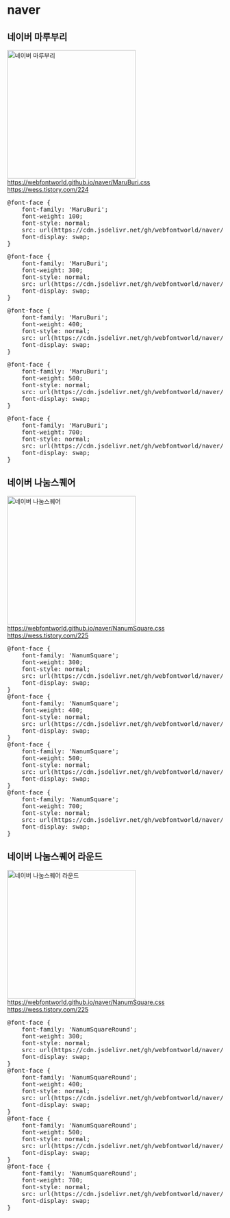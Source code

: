 # naver

## 네이버 마루부리<br>
<img src="https://webfontworld.github.io/naver/MaruBuri.png" alt="네이버 마루부리" style="width:300px"><br>
https://webfontworld.github.io/naver/MaruBuri.css<br>
https://wess.tistory.com/224

<pre>
@font-face {
    font-family: 'MaruBuri';
    font-weight: 100; 
    font-style: normal; 
    src: url(https://cdn.jsdelivr.net/gh/webfontworld/naver/MaruBuri-ExtraLight.woff2) format('woff2');
    font-display: swap;
}
</pre>
<pre>
@font-face {
    font-family: 'MaruBuri';
    font-weight: 300; 
    font-style: normal; 
    src: url(https://cdn.jsdelivr.net/gh/webfontworld/naver/MaruBuri-Light.woff2) format('woff2');
    font-display: swap;
}
</pre>
<pre>
@font-face {
    font-family: 'MaruBuri';
    font-weight: 400; 
    font-style: normal; 
    src: url(https://cdn.jsdelivr.net/gh/webfontworld/naver/MaruBuri-Regular.woff2) format('woff2');
    font-display: swap;
}
</pre>
<pre>
@font-face {
    font-family: 'MaruBuri';
    font-weight: 500; 
    font-style: normal; 
    src: url(https://cdn.jsdelivr.net/gh/webfontworld/naver/MaruBuri-SemiBold.woff2) format('woff2');
    font-display: swap;
}
</pre>
<pre>
@font-face {
    font-family: 'MaruBuri';
    font-weight: 700; 
    font-style: normal; 
    src: url(https://cdn.jsdelivr.net/gh/webfontworld/naver/MaruBuri-Bold.woff2) format('woff2');
    font-display: swap;
}
</pre>



## 네이버 나눔스퀘어<br>
<img src="https://webfontworld.github.io/naver/NanumSquare.png" alt="네이버 나눔스퀘어" style="width:300px"><br>
https://webfontworld.github.io/naver/NanumSquare.css<br>
https://wess.tistory.com/225

<pre>
@font-face {
    font-family: 'NanumSquare';
    font-weight: 300; 
    font-style: normal; 
    src: url(https://cdn.jsdelivr.net/gh/webfontworld/naver/NanumSquare_acL.woff2) format('woff2');
    font-display: swap;
}
@font-face {
    font-family: 'NanumSquare';
    font-weight: 400; 
    font-style: normal; 
    src: url(https://cdn.jsdelivr.net/gh/webfontworld/naver/NanumSquare_acR.woff2) format('woff2');
    font-display: swap;
}
@font-face {
    font-family: 'NanumSquare';
    font-weight: 500; 
    font-style: normal; 
    src: url(https://cdn.jsdelivr.net/gh/webfontworld/naver/NanumSquare_acB.woff2) format('woff2');
    font-display: swap;
}
@font-face {
    font-family: 'NanumSquare';
    font-weight: 700; 
    font-style: normal; 
    src: url(https://cdn.jsdelivr.net/gh/webfontworld/naver/NanumSquare_acEB.woff2) format('woff2');
    font-display: swap;
}
</pre>



## 네이버 나눔스퀘어 라운드<br>
<img src="https://webfontworld.github.io/naver/NanumSquareRound.png" alt="네이버 나눔스퀘어 라운드" style="width:300px"><br>
https://webfontworld.github.io/naver/NanumSquare.css<br>
https://wess.tistory.com/225

<pre>
@font-face {
    font-family: 'NanumSquareRound';
    font-weight: 300; 
    font-style: normal; 
    src: url(https://cdn.jsdelivr.net/gh/webfontworld/naver/NanumSquareRoundL.woff2) format('woff2');
    font-display: swap;
}
@font-face {
    font-family: 'NanumSquareRound';
    font-weight: 400; 
    font-style: normal; 
    src: url(https://cdn.jsdelivr.net/gh/webfontworld/naver/NanumSquareRoundR.woff2) format('woff2');
    font-display: swap;
}
@font-face {
    font-family: 'NanumSquareRound';
    font-weight: 500; 
    font-style: normal; 
    src: url(https://cdn.jsdelivr.net/gh/webfontworld/naver/NanumSquareRoundB.woff2) format('woff2');
    font-display: swap;
}
@font-face {
    font-family: 'NanumSquareRound';
    font-weight: 700; 
    font-style: normal; 
    src: url(https://cdn.jsdelivr.net/gh/webfontworld/naver/NanumSquareRoundEB.woff2) format('woff2');
    font-display: swap;
}
</pre>

